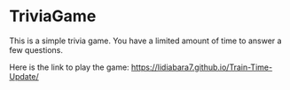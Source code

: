 # TriviaGame
This is a simple trivia game. You have a limited amount of time to answer a few questions. 

Here is the link to play the game:
https://lidiabara7.github.io/Train-Time-Update/